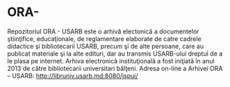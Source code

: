 # ORA-
Repozitoriul ORA - USARB este o arhivă electonică a documentelor ştiinţifice, educaţionale, de reglamentare elaborate de catre cadrele didactice şi bibliotecarii USARB, precum şi de alte persoane, care au publicat materiale şi la alte edituri, dar au transmis USARB-ului dreptul de a le plasa pe internet.  Arhiva electronică  instituţională a fost iniţiată în anul 2013 de către bibliotecarii universitari bălţeni. Adresa on-line a Arhivei ORA – USARB: http://libruniv.usarb.md:8080/jspui/
